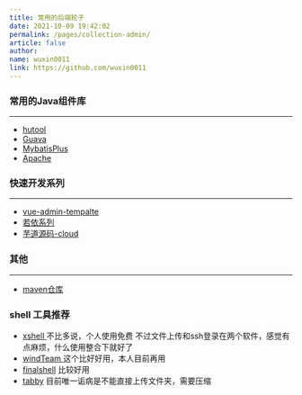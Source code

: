 ```yaml
---
title: 常用的后端轮子
date: 2021-10-09 19:42:02
permalink: /pages/collection-admin/
article: false
author:
name: wuxin0011
link: https://github.com/wuxin0011
---
```




### 常用的Java组件库

---
* [hutool](hutool)
* [Guava](https://github.com/google/guava.git)
* [MybatisPlus](https://baomidou.com/)
* [Apache](https://apache.org/index.html#projects-list)

### 快速开发系列

---
* [vue-admin-tempalte](https://panjiachen.github.io/vue-element-admin-site/zh/guide/)
* [若依系列](https://github.com/YunaiV/ruoyi-vue-pro)
* [芋道源码-cloud](https://gitee.com/zhijiantianya/yudao-cloud)

### 其他

---
* [maven仓库](https://mvnrepository.com/)



### shell 工具推荐

- [xshell ](https://www.xshell.com/zh/xshell/) 不比多说，个人使用免费 不过文件上传和ssh登录在两个软件，感觉有点麻烦，什么使用整合下就好了
- [windTeam ](https://github.com/kingToolbox/WindTerm) 这个比好好用，本人目前再用
- [finalshell](http://www.hostbuf.com/) 比较好用
- [tabby](https://github.com/Eugeny/tabby/blob/master/README.zh-CN.md) 目前唯一诟病是不能直接上传文件夹，需要压缩

